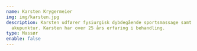 ```yaml
---
name: Karsten Krygermeier
img: img/karsten.jpg
description: Karsten udfører fysiurgisk dybdegående sportsmassage samt
  akupunktur. Karsten har over 25 års erfaring i behandling.
type: Massør
enable: false
---
```


